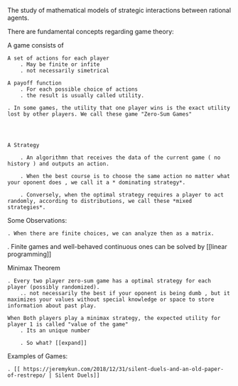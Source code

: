 The study of mathematical models of strategic interactions between rational agents.


There are fundamental concepts regarding game theory:

A game consists of
    
    A set of actions for each player
        . May be finite or infite
        . not necessarily simetrical
        
    A payoff function
        . For each possible choice of actions
        . the result is usually called utility.

    . In some games, the utility that one player wins is the exact utility lost by other players. We call these game "Zero-Sum Games"


    

    A Strategy
    
        . An algorithmn that receives the data of the current game ( no history ) and outputs an action. 
        
        . When the best course is to choose the same action no matter what your oponent does , we call it a * dominating strategy*. 

        . Conversely, when the optimal strategy requires a player to act randomly, according to distributions, we call these *mixed strategies*. 



Some Observations:
    
    . When there are finite choices, we can analyze then as a matrix. 

. Finite games and well-behaved continuous ones can be solved by [[linear programming]]

Minimax Theorem

    . Every two player zero-sum game has a optimal strategy for each player (possibly randomized).
        .. not necessarily the best if your oponent is being dumb , but it maximizes your values without special knowledge or space to store information about past play. 

    When Both players play a minimax strategy, the expected utility for player 1 is called "value of the game"
        . Its an unique number 
        
        . So what? [[expand]]

        



Examples of Games:
    
    . [[ https://jeremykun.com/2018/12/31/silent-duels-and-an-old-paper-of-restrepo/ | Silent Duels]]
        

